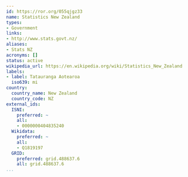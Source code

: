 ```yaml
---
id: https://ror.org/055qjgz33
name: Statistics New Zealand
types:
- Government
links:
- http://www.stats.govt.nz/
aliases:
- Stats NZ
acronyms: []
status: active
wikipedia_url: https://en.wikipedia.org/wiki/Statistics_New_Zealand
labels:
- label: Tatauranga Aotearoa
  iso639: mi
country:
  country_name: New Zealand
  country_code: NZ
external_ids:
  ISNI:
    preferred: ~
    all:
    - 0000000404835240
  Wikidata:
    preferred: ~
    all:
    - Q1819197
  GRID:
    preferred: grid.488637.6
    all: grid.488637.6
...
```


